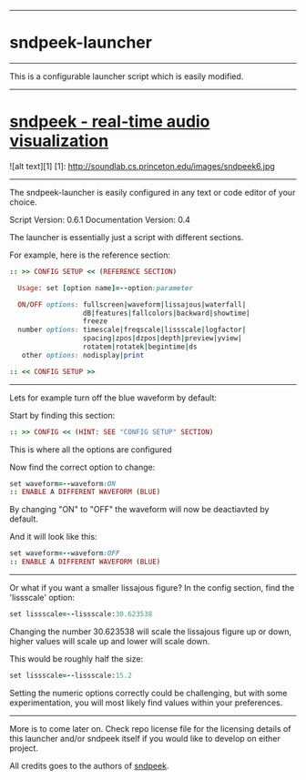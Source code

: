 -----------------------------
sndpeek-launcher
================
----------
This is a configurable launcher script which is easily modified.

-----------------------------
[sndpeek - real-time audio visualization](http://soundlab.cs.princeton.edu/software/sndpeek/)
================

![alt text][1]
  [1]: http://soundlab.cs.princeton.edu/images/sndpeek6.jpg

----------
The sndpeek-launcher is easily configured in any text or code editor of your choice.


Script Version: 0.6.1
Documentation Version: 0.4

The launcher is essentially just a script with different sections.

For example, here is the reference section:
```ruby
:: >> CONFIG SETUP << (REFERENCE SECTION)

  Usage: set [option name]=--option:parameter

  ON/OFF options: fullscreen|waveform|lissajous|waterfall|
                  dB|features|fallcolors|backward|showtime|
                  freeze
  number options: timescale|freqscale|lissscale|logfactor|
                  spacing|zpos|dzpos|depth|preview|yview|
                  rotatem|rotatek|begintime|ds
   other options: nodisplay|print

:: << CONFIG SETUP >>
```
----------
Lets for example turn off the blue waveform by default:

Start by finding this section:
```ruby
:: >> CONFIG << (HINT: SEE "CONFIG SETUP" SECTION)
```
This is where all the options are configured

Now find the correct option to change:
```ruby
set waveform=--waveform:ON
:: ENABLE A DIFFERENT WAVEFORM (BLUE)
```
By changing "ON" to "OFF" the waveform will now be deactiavted by default.

And it will look like this:
```ruby
set waveform=--waveform:OFF
:: ENABLE A DIFFERENT WAVEFORM (BLUE)
```
-----------------------------
Or what if you want a smaller lissajous figure?
In the config section, find the 'lissscale' option:
```ruby
set lissscale=--lissscale:30.623538
```
Changing the number 30.623538 will scale the lissajous figure up or down, higher values will scale up and lower will scale down.


This would be roughly half the size:
```ruby
set lissscale=--lissscale:15.2
```

Setting the numeric options correctly could be challenging, but with some experimentation, you will most likely find values within your preferences.


-----------------------------
More is to come later on. Check repo license file for the licensing details of this launcher and/or sndpeek itself if you would like to develop on either project.

All credits goes to the authors of [sndpeek](http://soundlab.cs.princeton.edu/software/sndpeek/).
